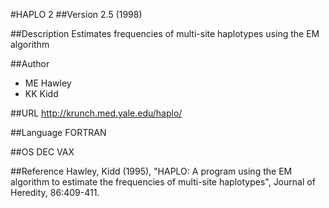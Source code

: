 #HAPLO 2
##Version
2.5 (1998)

##Description
Estimates frequencies of multi-site haplotypes using the EM algorithm

##Author
* ME Hawley
* KK Kidd

##URL
http://krunch.med.yale.edu/haplo/

##Language
FORTRAN

##OS
DEC VAX

##Reference
Hawley, Kidd (1995), "HAPLO: A program using the EM algorithm to estimate the frequencies of multi-site haplotypes", Journal of Heredity, 86:409-411.

